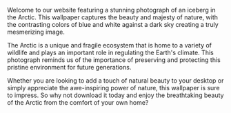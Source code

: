 <!--
Write me content for website with wallpaper "A photograph of an iceberg in the Arctic, with the blue and white colors contrasting against a dark sky."
-->

<!--font:Poppins-->

Welcome to our website featuring a stunning photograph of an iceberg in the Arctic. This wallpaper captures the beauty and majesty of nature, with the contrasting colors of blue and white against a dark sky creating a truly mesmerizing image.

The Arctic is a unique and fragile ecosystem that is home to a variety of wildlife and plays an important role in regulating the Earth's climate. This photograph reminds us of the importance of preserving and protecting this pristine environment for future generations.

Whether you are looking to add a touch of natural beauty to your desktop or simply appreciate the awe-inspiring power of nature, this wallpaper is sure to impress. So why not download it today and enjoy the breathtaking beauty of the Arctic from the comfort of your own home?
